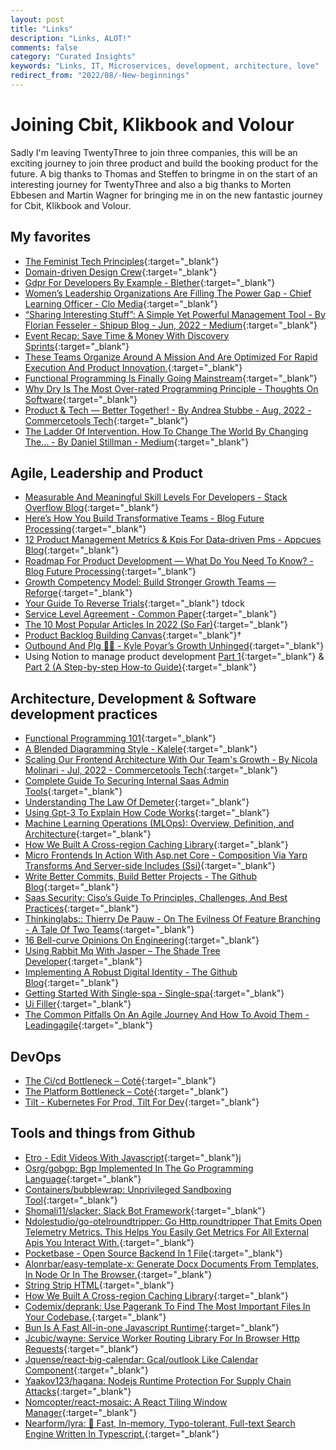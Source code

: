 ```yaml
---
layout: post
title: "Links"
description: "Links, ALOT!"
comments: false
category: "Curated Insights"
keywords: "Links, IT, Microservices, development, architecture, love"
redirect_from: "2022/08/-New-beginnings"
---
```


<!-- markdownlint-disable MD033 MD020 MD025-->
# Joining Cbit, Klikbook and Volour

Sadly I'm leaving TwentyThree to join three companies, this will be an exciting journey to join three product and build the booking product for the future. A big thanks to Thomas and Steffen to bringme in on the start of an interesting journey for TwentyThree and also a big thanks to Morten Ebbesen and Martin Wagner for bringing me in on the new fantastic journey for Cbit, Klikbook and Volour.

## My favorites<a name="favorites"></a>

- [The Feminist Tech Principles](https://superrr.net/feministtech/principles/){:target="_blank"}
- [Domain-driven Design Crew](https://github.com/ddd-crew){:target="_blank"}
- [Gdpr For Developers By Example - Blether](https://blog.blether.chat/2022/08/03/gdpr-for-developers-by-example/){:target="_blank"}
- [Women’s Leadership Organizations Are Filling The Power Gap - Chief Learning Officer - Clo Media](https://www.chieflearningofficer.com/2022/06/20/womens-leadership-organizations-are-filling-the-power-gap/){:target="_blank"}
- [“Sharing Interesting Stuff”: A Simple Yet Powerful Management Tool - By Florian Fesseler - Shipup Blog - Jun, 2022 - Medium](https://medium.com/shipup-blog/sharing-interesting-stuff-a-simple-yet-powerful-management-tool-771d3c2b39b7){:target="_blank"}
- [Event Recap: Save Time & Money With Discovery Sprints](https://thoughtbot.com/blog/event-recap-save-time-money-with-discovery-sprints){:target="_blank"}
- [These Teams Organize Around A Mission And Are Optimized For Rapid Execution And Product Innovation.](https://newsletter.pragmaticengineer.com/p/the-platform-and-program-split-at){:target="_blank"}
- [Functional Programming Is Finally Going Mainstream](https://github.com/readme/featured/functional-programming){:target="_blank"}
- [Why Dry Is The Most Over-rated Programming Principle - Thoughts On Software](https://gordonc.bearblog.dev/dry-most-over-rated-programming-principle/){:target="_blank"}
- [Product & Tech — Better Together! - By Andrea Stubbe - Aug, 2022 - Commercetools Tech](https://techblog.commercetools.com/product-tech-better-together-7d8ced10d83f){:target="_blank"}
- [The Ladder Of Intervention. How To Change The World By Changing The… - By Daniel Stillman - Medium](https://daniel-stillman.medium.com/the-ladder-of-intervention-d345969fdd00){:target="_blank"}

## Agile, Leadership and Product<a name="agile"></a>

- [Measurable And Meaningful Skill Levels For Developers - Stack Overflow Blog](https://stackoverflow.blog/2022/07/28/measurable-and-meaningful-skill-levels-for-developers/){:target="_blank"}
- [Here’s How You Build Transformative Teams - Blog Future Processing](https://www.future-processing.com/blog/heres-how-you-build-transformative-teams/){:target="_blank"}
- [12 Product Management Metrics & Kpis For Data-driven Pms - Appcues Blog](https://www.appcues.com/blog/product-management-metrics){:target="_blank"}
- [Roadmap For Product Development — What Do You Need To Know? - Blog Future Processing](https://www.future-processing.com/blog/roadmap-for-product-development/#product-manager-vs-product-owner){:target="_blank"}
- [Growth Competency Model: Build Stronger Growth Teams — Reforge](https://www.reforge.com/blog/the-growth-competency-model){:target="_blank"}
- [Your Guide To Reverse Trials](https://openviewpartners.com/blog/your-guide-to-reverse-trials/){:target="_blank"} tdock
- [Service Level Agreement - Common Paper](https://commonpaper.com/standards/service-level-agreement/#all-formats){:target="_blank"}
- [The 10 Most Popular Articles In 2022 (So Far)](https://sloanreview.mit.edu/article/the-10-most-popular-articles-in-2022-so-far/){:target="_blank"}
- [Product Backlog Building Canvas](https://martinfowler.com/articles/product-backlog-building-canvas.html){:target="_blank"}†
- [Outbound And Plg 🤼‍♂️ - Kyle Poyar’s Growth Unhinged](https://kylepoyar.substack.com/p/your-guide-to-outbound-and-plg){:target="_blank"} 
- Using Notion to manage product development [Part 1](https://thoughtbot.com/blog/using-notion-to-manage-product-development){:target="_blank"} & [Part 2 (A Step-by-step How-to Guide)](https://thoughtbot.com/blog/using-notion-to-manage-product-development-part-2){:target="_blank"}

## Architecture, Development & Software development practices <a name="development"></a>

- [Functional Programming 101](https://github.com/readme/guides/functional-programming-basics){:target="_blank"}
- [A Blended Diagramming Style - Kalele](https://kalele.io/a-blended-diagramming-style/){:target="_blank"}
- [Scaling Our Frontend Architecture With Our Team's Growth - By Nicola Molinari - Jul, 2022 - Commercetools Tech](https://techblog.commercetools.com/scaling-our-frontend-architecture-with-our-teams-growth-9ecd36abcece){:target="_blank"}
- [Complete Guide To Securing Internal Saas Admin Tools](https://www.lastweekasavciso.com/p/securing-saas-app-internal-admin-tools){:target="_blank"}
- [Understanding The Law Of Demeter](https://blog.testdouble.com/posts/2022-06-15-law-of-demeter/){:target="_blank"}
- [Using Gpt-3 To Explain How Code Works](https://simonwillison.net/2022/Jul/9/gpt-3-explain-code/){:target="_blank"}
- [Machine Learning Operations (MLOps): Overview, Definition, and Architecture](https://arxiv.org/pdf/2205.02302.pdf){:target="_blank"}
- [How We Built A Cross-region Caching Library](https://www.wix.engineering/post/how-we-built-a-cross-region-caching-library){:target="_blank"}
- [Micro Frontends In Action With Asp.net Core - Composition Via Yarp Transforms And Server-side Includes (Ssi)](https://www.tpeczek.com/2022/07/micro-frontends-in-action-with-aspnet.html){:target="_blank"}
- [Write Better Commits, Build Better Projects - The Github Blog](https://github.blog/2022-06-30-write-better-commits-build-better-projects/){:target="_blank"}
- [Saas Security: Ciso’s Guide To Principles, Challenges, And Best Practices](https://www.simform.com/blog/saas-security/){:target="_blank"}
- [Thinkinglabs:: Thierry De Pauw - On The Evilness Of Feature Branching - A Tale Of Two Teams](https://thinkinglabs.io/articles/2021/07/14/on-the-evilness-of-feature-branching-a-tale-of-two-teams.html){:target="_blank"}
- [16 Bell-curve Opinions On Engineering](https://matt-rickard.com/bell-curve-ideas/){:target="_blank"}
- [Using Rabbit Mq With Jasper – The Shade Tree Developer](https://jeremydmiller.com/2022/06/21/using-rabbit-mq-with-jasper/){:target="_blank"}
- [Implementing A Robust Digital Identity - The Github Blog](https://github.blog/2022-06-10-implementing-a-robust-digital-identity/){:target="_blank"}
- [Getting Started With Single-spa - Single-spa](https://single-spa.js.org/docs/getting-started-overview/){:target="_blank"}
- [Ui Filler](https://www.uifiller.com/){:target="_blank"}
- [The Common Pitfalls On An Agile Journey And How To Avoid Them - Leadingagile](https://www.leadingagile.com/2022/06/the-common-pitfalls-on-an-agile-journey-and-how-to-avoid-them/){:target="_blank"}

## DevOps<a name="devops"></a>

- [The Ci/cd Bottleneck – Coté](https://cote.io/2022/08/02/the-ci-cd-bottleneck/){:target="_blank"}
- [The Platform Bottleneck – Coté](https://cote.io/2022/08/01/the-platform-bottleneck/){:target="_blank"}
- [Tilt - Kubernetes For Prod, Tilt For Dev](https://tilt.dev/){:target="_blank"}

## Tools and things from Github <a name="tools"></a>

- [Etro - Edit Videos With Javascript](https://etrojs.dev/#usage){:target="_blank"}j
- [Osrg/gobgp: Bgp Implemented In The Go Programming Language](https://github.com/osrg/gobgp){:target="_blank"}
- [Containers/bubblewrap: Unprivileged Sandboxing Tool](https://github.com/containers/bubblewrap){:target="_blank"}
- [Shomali11/slacker: Slack Bot Framework](https://github.com/shomali11/slacker){:target="_blank"}
- [Ndolestudio/go-otelroundtripper: Go Http.roundtripper That Emits Open Telemetry Metrics. This Helps You Easily Get Metrics For All External Apis You Interact With.](https://github.com/NdoleStudio/go-otelroundtripper){:target="_blank"}
- [Pocketbase - Open Source Backend In 1 File](https://pocketbase.io/){:target="_blank"}
- [Alonrbar/easy-template-x: Generate Docx Documents From Templates, In Node Or In The Browser.](https://github.com/alonrbar/easy-template-x){:target="_blank"}
- [String Strip HTML](https://www.codsen.com/os/string-strip-html/){:target="_blank"}
- [How We Built A Cross-region Caching Library](https://www.wix.engineering/post/how-we-built-a-cross-region-caching-library){:target="_blank"}
- [Codemix/deprank: Use Pagerank To Find The Most Important Files In Your Codebase.](https://github.com/codemix/deprank){:target="_blank"}
- [Bun Is A Fast All-in-one Javascript Runtime](https://bun.sh/){:target="_blank"}
- [Jcubic/wayne: Service Worker Routing Library For In Browser Http Requests](https://github.com/jcubic/wayne){:target="_blank"}
- [Jquense/react-big-calendar: Gcal/outlook Like Calendar Component](https://github.com/jquense/react-big-calendar){:target="_blank"}
- [Yaakov123/hagana: Nodejs Runtime Protection For Supply Chain Attacks](https://github.com/yaakov123/hagana){:target="_blank"}
- [Nomcopter/react-mosaic: A React Tiling Window Manager](https://github.com/nomcopter/react-mosaic){:target="_blank"}
- [Nearform/lyra: 🌌 Fast, In-memory, Typo-tolerant, Full-text Search Engine Written In Typescript.](https://github.com/nearform/lyra){:target="_blank"}
